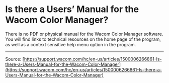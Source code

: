 # Is there a Users’ Manual for the Wacom Color Manager?

There is no PDF or physical manual for the Wacom Color Manager software. You will find links to technical resources on the home page of the program, as well as a context sensitive help menu option in the program.

---
Source: [https://support.wacom.com/hc/en-us/articles/1500006266861-Is-there-a-Users-Manual-for-the-Wacom-Color-Manager](https://support.wacom.com/hc/en-us/articles/1500006266861-Is-there-a-Users-Manual-for-the-Wacom-Color-Manager)
